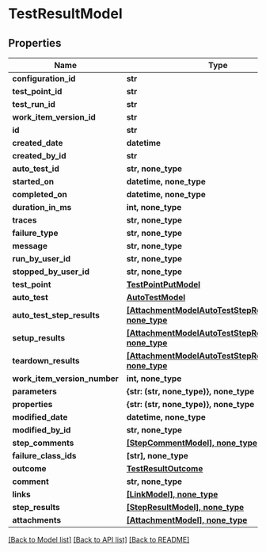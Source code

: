 # TestResultModel


## Properties
Name | Type | Description | Notes
------------ | ------------- | ------------- | -------------
**configuration_id** | **str** |  | 
**test_point_id** | **str** |  | 
**test_run_id** | **str** |  | 
**work_item_version_id** | **str** |  | 
**id** | **str** |  | 
**created_date** | **datetime** |  | 
**created_by_id** | **str** |  | 
**auto_test_id** | **str, none_type** |  | [optional] 
**started_on** | **datetime, none_type** |  | [optional] 
**completed_on** | **datetime, none_type** |  | [optional] 
**duration_in_ms** | **int, none_type** |  | [optional] 
**traces** | **str, none_type** |  | [optional] 
**failure_type** | **str, none_type** |  | [optional] 
**message** | **str, none_type** |  | [optional] 
**run_by_user_id** | **str, none_type** |  | [optional] 
**stopped_by_user_id** | **str, none_type** |  | [optional] 
**test_point** | [**TestPointPutModel**](TestPointPutModel.md) |  | [optional] 
**auto_test** | [**AutoTestModel**](AutoTestModel.md) |  | [optional] 
**auto_test_step_results** | [**[AttachmentModelAutoTestStepResultsModel], none_type**](AttachmentModelAutoTestStepResultsModel.md) |  | [optional] 
**setup_results** | [**[AttachmentModelAutoTestStepResultsModel], none_type**](AttachmentModelAutoTestStepResultsModel.md) |  | [optional] 
**teardown_results** | [**[AttachmentModelAutoTestStepResultsModel], none_type**](AttachmentModelAutoTestStepResultsModel.md) |  | [optional] 
**work_item_version_number** | **int, none_type** |  | [optional] 
**parameters** | **{str: (str, none_type)}, none_type** |  | [optional] 
**properties** | **{str: (str, none_type)}, none_type** |  | [optional] 
**modified_date** | **datetime, none_type** |  | [optional] 
**modified_by_id** | **str, none_type** |  | [optional] 
**step_comments** | [**[StepCommentModel], none_type**](StepCommentModel.md) |  | [optional] 
**failure_class_ids** | **[str], none_type** |  | [optional] 
**outcome** | [**TestResultOutcome**](TestResultOutcome.md) |  | [optional] 
**comment** | **str, none_type** |  | [optional] 
**links** | [**[LinkModel], none_type**](LinkModel.md) |  | [optional] 
**step_results** | [**[StepResultModel], none_type**](StepResultModel.md) |  | [optional] 
**attachments** | [**[AttachmentModel], none_type**](AttachmentModel.md) |  | [optional] 

[[Back to Model list]](../README.md#documentation-for-models) [[Back to API list]](../README.md#documentation-for-api-endpoints) [[Back to README]](../README.md)


